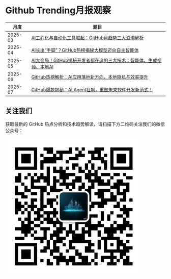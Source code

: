 # Github Trending月报观察

| 月度       | 题目                                                                      |
| ---------- | ------------------------------------------------------------------------- |
| 2025-03 | [AI工程化与自动化工具崛起：GitHub月趋势三大浪潮解析](2025-03/wx.md) |
| 2025-04 | [AI长出“手脚”？GitHub热榜揭秘大模型迈向自主智能体](2025-04/wx.md) |
| 2025-05 | [AI大变局！GitHub揭秘开发者都在追的三大技术：智能体、生成视频、本地AI](2025-05/wx.md) |
| 2025-06 | [GitHub热榜解析：AI应用落地新方向，本地隐私与效率提升](2025-06/wx.md) |
| 2025-07 | [GitHub爆款揭秘：AI Agent狂飙，重塑未来软件开发新范式！](2025-07/wx.md) |

## 关注我们

获取最新的 GitHub 热点分析和技术趋势解读，请扫描下方二维码关注我们的微信公众号：

![微信公众号二维码](../asserts/wx.jpg)
